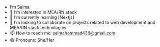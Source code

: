 -  I’m Salma
- 👀 I’m interested in MEA/RN stack
- 🌱 I’m currently learning [Nextjs]
- 💞️ I’m looking to collaborate on projects related to web development and MEA/RN stack technologies
- 📫 How to reach me: salmahammad436@gmail.com 
- 😄 Pronouns: She/Her
